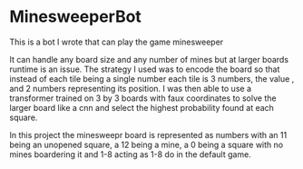 # MinesweeperBot

This is a bot I wrote that can play the game minesweeper

It can handle any board size and any number of mines but at larger boards runtime is an issue. The strategy I used was to encode the board so that instead of each tile being a single number each tile is 3 numbers, the value , and 2 numbers representing its position. I was then able to use a transformer trained on 3 by 3 boards with faux coordinates to solve the larger board like a cnn and select the highest probability found at each square.

In this project the minesweepr board is represented as numbers with an 11 being an unopened square, a 12 being a mine, a 0 being a square with no mines boardering it and 1-8 acting as 1-8 do in the default game.
